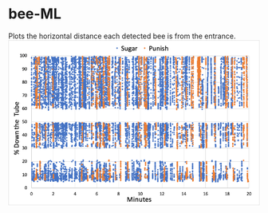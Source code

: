 # bee-ML

Plots the horizontal distance each detected bee is from the entrance.
![alt text](https://github.com/justinyugit/bee-ML/blob/main/8-13--20MinCycleSample.png?raw=true)
